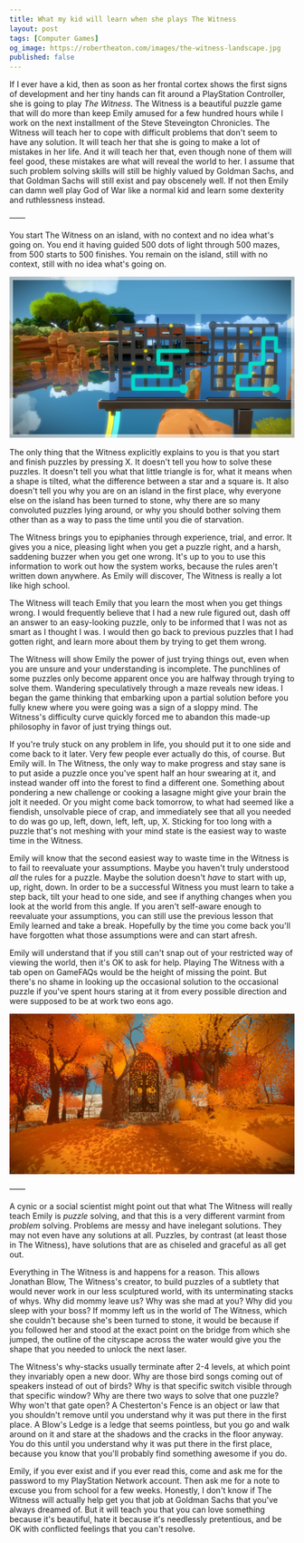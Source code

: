 ```yaml
---
title: What my kid will learn when she plays The Witness
layout: post
tags: [Computer Games]
og_image: https://robertheaton.com/images/the-witness-landscape.jpg
published: false
---
```

If I ever have a kid, then as soon as her frontal cortex shows the first signs of development and her tiny hands can fit around a PlayStation Controller, she is going to play *The Witness*. The Witness is a beautiful puzzle game that will do more than keep Emily amused for a few hundred hours while I work on the next installment of the Steve Steveington Chronicles. The Witness will teach her to cope with difficult problems that don't seem to have any solution. It will teach her that she is going to make a lot of mistakes in her life. And it will teach her that, even though none of them will feel good, these mistakes are what will reveal the world to her. I assume that such problem solving skills will still be highly valued by Goldman Sachs, and that Goldman Sachs will still exist and pay obscenely well. If not then Emily can damn well play God of War like a normal kid and learn some dexterity and ruthlessness instead.

——

You start The Witness on an island, with no context and no idea what's going on. You end it having guided 500 dots of light through 500 mazes, from 500 starts to 500 finishes. You remain on the island, still with no context, still with no idea what's going on.

<p style='text-align: center'>
  <img src="/images/the-witness-puzzle.jpg" />
</p>

The only thing that the Witness explicitly explains to you is that you start and finish puzzles by pressing X. It doesn't tell you how to solve these puzzles. It doesn't tell you what that little triangle is for, what it means when a shape is tilted, what the difference between a star and a square is. It also doesn't tell you why you are on an island in the first place, why everyone else on the island has been turned to stone, why there are so many convoluted puzzles lying around, or why you should bother solving them other than as a way to pass the time until you die of starvation.

The Witness brings you to epiphanies through experience, trial, and error. It gives you a nice, pleasing light when you get a puzzle right, and a harsh, saddening buzzer when you get one wrong. It's up to you to use this information to work out how the system works, because the rules aren't written down anywhere. As Emily will discover, The Witness is really a lot like high school.

The Witness will teach Emily that you learn the most when you get things wrong. I would frequently believe that I had a new rule figured out, dash off an answer to an easy-looking puzzle, only to be informed that I was not as smart as I thought I was. I would then go back to previous puzzles that I had gotten right, and learn more about them by trying to get them wrong.

The Witness will show Emily the power of just trying things out, even when you are unsure and your understanding is incomplete. The punchlines of some puzzles only become apparent once you are halfway through trying to solve them. Wandering speculatively through a maze reveals new ideas. I began the game thinking that embarking upon a partial solution before you fully knew where you were going was a sign of a sloppy mind. The Witness's difficulty curve quickly forced me to abandon this made-up philosophy in favor of just trying things out. 

If you're truly stuck on any problem in life, you should put it to one side and come back to it later. Very few people ever actually do this, of course. But Emily will. In The Witness, the only way to make progress and stay sane is to put aside a puzzle once you've spent half an hour swearing at it, and instead wander off into the forest to find a different one. Something about pondering a new challenge or cooking a lasagne might give your brain the jolt it needed. Or you might come back tomorrow, to what had seemed like a fiendish, unsolvable piece of crap, and immediately see that all you needed to do was go up, left, down, left, left, up, X. Sticking for too long with a puzzle that's not meshing with your mind state is the easiest way to waste time in the Witness.

Emily will know that the second easiest way to waste time in the Witness is to fail to reevaluate your assumptions. Maybe you haven't truly understood *all* the rules for a puzzle. Maybe the solution doesn't *have* to start with up, up, right, down. In order to be a successful Witness you must learn to take a step back, tilt your head to one side, and see if anything changes when you look at the world from this angle. If you aren't self-aware enough to reevaluate your assumptions, you can still use the previous lesson that Emily learned and take a break. Hopefully by the time you come back you'll have forgotten what those assumptions were and can start afresh.

Emily will understand that if you still can't snap out of your restricted way of viewing the world, then it's OK to ask for help. Playing The Witness with a tab open on GameFAQs would be the height of missing the point. But there's no shame in looking up the occasional solution to the occasional puzzle if you've spent hours staring at it from every possible direction and were supposed to be at work two eons ago.

<p style='text-align: center'>
  <img src="/images/the-witness-landscape.jpg" />
</p>

——

A cynic or a social scientist might point out that what The Witness will really teach Emily is *puzzle* solving, and that this is a very different varmint from *problem* solving. Problems are messy and have inelegant solutions. They may not even have any solutions at all. Puzzles, by contrast (at least those in The Witness), have solutions that are as chiseled and graceful as all get out.

Everything in The Witness is and happens for a reason. This allows Jonathan Blow, The Witness's creator, to build puzzles of a subtlety that would never work in our less sculptured world, with its unterminating stacks of whys. Why did mommy leave us? Why was she mad at you? Why did you sleep with your boss? If mommy left us in the world of The Witness, which she couldn't because she's been turned to stone, it would be because if you followed her and stood at the exact point on the bridge from which she jumped, the outline of the cityscape across the water would give you the shape that you needed to unlock the next laser.

The Witness's why-stacks usually terminate after 2-4 levels, at which point they invariably open a new door. Why are those bird songs coming out of speakers instead of out of birds? Why is that specific switch visible through that specific window? Why are there two ways to solve that one puzzle? Why won't that gate open? A Chesterton's Fence is an object or law that you shouldn't remove until you understand why it was put there in the first place. A Blow's Ledge is a ledge that seems pointless, but you go and walk around on it and stare at the shadows and the cracks in the floor anyway. You do this until you understand why it was put there in the first place, because you know that you'll probably find something awesome if you do.

Emily, if you ever exist and if you ever read this, come and ask me for the password to my PlayStation Network account. Then ask me for a note to excuse you from school for a few weeks. Honestly, I don't know if The Witness will actually help get you that job at Goldman Sachs that you've always dreamed of. But it will teach you that you can love something because it's beautiful, hate it because it's needlessly pretentious, and be OK with conflicted feelings that you can't resolve.
